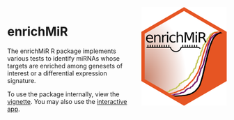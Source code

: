 <img align="right" style="margin-left: 20px; margin-bottom: 10px;" src="inst/docs/enrichMiR_sticker.png"/>

# enrichMiR

The enrichMiR R package implements various tests to identify 
miRNAs whose targets are enriched among genesets of interest 
or a differential expression signature.

To use the package internally, view the 
[vignette](vignette/enrichMiR.Rmd). You may also use the 
[interactive app](https://ethz-ins.org/enrichMiR/).
